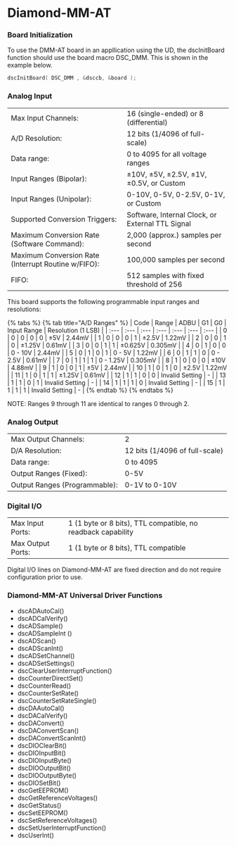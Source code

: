 # Diamond-MM-AT

### Board Initialization

To use the DMM-AT board in an appllication using the UD, the dscInitBoard function should use the board macro DSC\_DMM. This is shown in the example below.

```c
dscInitBoard( DSC_DMM , &dsccb, &board );
```

### Analog Input

|  |  |
| :--- | :--- |
| Max Input Channels: | 16 \(single-ended\) or 8 \(differential\) |
| A/D Resolution: | 12 bits \(1/4096 of full-scale\) |
| Data range: | 0 to 4095 for all voltage ranges |
| Input Ranges \(Bipolar\): | ±10V, ±5V, ±2.5V, ±1V, ±0.5V, or Custom |
| Input Ranges \(Unipolar\): | 0-10V, 0-5V, 0-2.5V, 0-1V, or Custom |
| Supported Conversion Triggers: | Software, Internal Clock, or External TTL Signal |
| Maximum Conversion Rate \(Software Command\): | 2,000 \(approx.\) samples per second |
| Maximum Conversion Rate \(Interrupt Routine w/FIFO\): | 100,000 samples per second |
| FIFO: | 512 samples with fixed threshold of 256 |

This board supports the following programmable input ranges and resolutions:

{% tabs %}
{% tab title="A/D Ranges" %}
| Code | Range | ADBU | G1 | G0 | Input Range | Resolution \(1 LSB\) |
| :--- | :--- | :--- | :--- | :--- | :--- | :--- |
| 0 | 0 | 0 | 0 | 0 | ±5V | 2.44mV |
| 1 | 0 | 0 | 0 | 1 | ±2.5V | 1.22mV |
| 2 | 0 | 0 | 1 | 0 | ±1.25V | 0.61mV |
| 3 | 0 | 0 | 1 | 1 | ±0.625V | 0.305mV |
| 4 | 0 | 1 | 0 | 0 | 0 - 10V | 2.44mV |
| 5 | 0 | 1 | 0 | 1 | 0 - 5V | 1.22mV |
| 6 | 0 | 1 | 1 | 0 | 0 - 2.5V | 0.61mV |
| 7 | 0 | 1 | 1 | 1 | 0 - 1.25V | 0.305mV |
| 8 | 1 | 0 | 0 | 0 | ±10V | 4.88mV |
| 9 | 1 | 0 | 0 | 1 | ±5V | 2.44mV |
| 10 | 1 | 0 | 1 | 0 | ±2.5V | 1.22mV |
| 11 | 1 | 0 | 1 | 1 | ±1.25V | 0.61mV |
| 12 | 1 | 1 | 0 | 0 | Invalid Setting | - |
| 13 | 1 | 1 | 0 | 1 | Invalid Setting | - |
| 14 | 1 | 1 | 1 | 0 | Invalid Setting | - |
| 15 | 1 | 1 | 1 | 1 | Invalid Setting | - |
{% endtab %}
{% endtabs %}

NOTE: Ranges 9 through 11 are identical to ranges 0 through 2.

### Analog Output

|  |  |
| :--- | :--- |
| Max Output Channels: | 2 |
| D/A Resolution: | 12 bits \(1/4096 of full-scale\) |
| Data range: | 0 to 4095 |
| Output Ranges \(Fixed\): | 0-5V |
| Output Ranges \(Programmable\): | 0-1V to 0-10V |

### Digital I/O

|  |  |
| :--- | :--- |
| Max Input Ports: | 1 \(1 byte or 8 bits\), TTL compatible, no readback capability |
| Max Output Ports: | 1 \(1 byte or 8 bits\), TTL compatible |

Digital I/O lines on Diamond-MM-AT are fixed direction and do not require configuration prior to use.

### Diamond-MM-AT Universal Driver Functions

* dscADAutoCal\(\) 
* dscADCalVerify\(\) 
* dscADSample\(\) 
* dscADSampleInt \(\) 
* dscADScan\(\) 
* dscADScanInt\(\) 
* dscADSetChannel\(\) 
* dscADSetSettings\(\) 
* dscClearUserInterruptFunction\(\) 
* dscCounterDirectSet\(\) 
* dscCounterRead\(\) 
* dscCounterSetRate\(\) 
* dscCounterSetRateSingle\(\) 
* dscDAAutoCal\(\) 
* dscDACalVerify\(\) 
* dscDAConvert\(\) 
* dscDAConvertScan\(\) 
* dscDAConvertScanInt\(\) 
* dscDIOClearBit\(\) 
* dscDIOInputBit\(\) 
* dscDIOInputByte\(\) 
* dscDIOOutputBit\(\) 
* dscDIOOutputByte\(\) 
* dscDIOSetBit\(\) 
* dscGetEEPROM\(\) 
* dscGetReferenceVoltages\(\) 
* dscGetStatus\(\) 
* dscSetEEPROM\(\) 
* dscSetReferenceVoltages\(\) 
* dscSetUserInterruptFunction\(\) 
* dscUserInt\(\)


